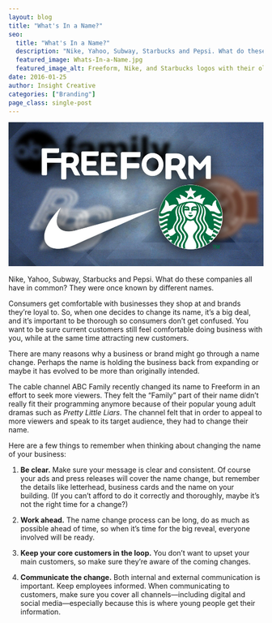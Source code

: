 ```yaml
---
layout: blog
title: "What's In a Name?"
seo:
  title: "What's In a Name?"
  description: "Nike, Yahoo, Subway, Starbucks and Pepsi. What do these companies all have in common? They were once known by different names."
  featured_image: Whats-In-a-Name.jpg
  featured_image_alt: Freeform, Nike, and Starbucks logos with their old logos and names blurred in background
date: 2016-01-25
author: Insight Creative
categories: ["Branding"]
page_class: single-post
---
```


![Freeform, Nike, and Starbucks logos with their old logos and names blurred in background](Whats-In-a-Name.jpg)

Nike, Yahoo, Subway, Starbucks and Pepsi. What do these companies all have in common? They were once known by different names.

Consumers get comfortable with businesses they shop at and brands they’re loyal to. So, when one decides to change its name, it’s a big deal, and it’s important to be thorough so consumers don’t get confused. You want to be sure current customers still feel comfortable doing business with you, while at the same time attracting new customers.

There are many reasons why a business or brand might go through a name change. Perhaps the name is holding the business back from expanding or maybe it has evolved to be more than originally intended.

The cable channel ABC Family recently changed its name to Freeform in an effort to seek more viewers. They felt the “Family” part of their name didn’t really fit their programming anymore because of their popular young adult dramas such as _Pretty Little Liars_. The channel felt that in order to appeal to more viewers and speak to its target audience, they had to change their name.

Here are a few things to remember when thinking about changing the name of your business:

1. **Be clear.** Make sure your message is clear and consistent. Of course your ads and press releases will cover the name change, but remember the details like letterhead, business cards and the name on your building. (If you can’t afford to do it correctly and thoroughly, maybe it’s not the right time for a change?)

2. **Work ahead.** The name change process can be long, do as much as possible ahead of time, so when it’s time for the big reveal, everyone involved will be ready.

3. **Keep your core customers in the loop.** You don’t want to upset your main customers, so make sure they’re aware of the coming changes.

4. **Communicate the change.** Both internal and external communication is important. Keep employees informed. When communicating to customers, make sure you cover all channels—including digital and social media—especially because this is where young people get their information.
